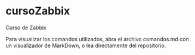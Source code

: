 # cursoZabbix
Curso de Zabbix

Para visualizar los comandos utilizados, abra el archivo comandos.md con un visualizador de MarkDown, o lea directamente del repositorio.
